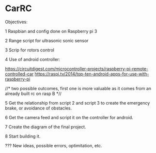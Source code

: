 # CarRC

Objectives:

1 Raspbian and config done on Raspberry pi 3

2 Range script for ultrasonic sonic sensor

3 Scrip for rotors control

4 Use of android controller:

  https://circuitdigest.com/microcontroller-projects/raspberry-pi-remote-controlled-car
  https://raspi.tv/2014/top-ten-android-apps-for-use-with-raspberry-pi
  
  //* two possible outcomes, first one is more valuable as it comes from an already built rc on rasp B *//

5 Get the relationship from script 2 and script 3 to create the emergency brake, or avoidance of obstacles.

6 Get the camera feed and script it on the controller for android.

7 Create the diagram of the final project.

8 Start building it.

??? New ideas, possible errors, optimitation, etc.
